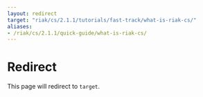 ```yaml
---
layout: redirect
target: "riak/cs/2.1.1/tutorials/fast-track/what-is-riak-cs/"
aliases:
- /riak/cs/2.1.1/quick-guide/what-is-riak-cs/
---
```


# Redirect

This page will redirect to `target`.
